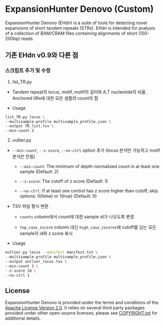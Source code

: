 # ExpansionHunter Denovo (Custom)

ExpansionHunter Denovo (EHdn) is a suite of tools for detecting novel expansions
of short tandem repeats (STRs). EHdn is intended for analysis of a collection of
BAM/CRAM files containing alignments of short (100-200bp) reads.

## 기존 EHdn v0.9와 다른 점

### 스크립트 추가 및 수정

1. list_TR.py

- Tandem repeat의 locus, motif, motif의 길이와 A,T nucleotide의 비율, Anchored IIRs에  대한 모든 샘플의 count의 합

- Usage

```bash
list_TR.py locus \
--multisample-profile multisample_profile.json \
--output TR_list.tsv \            
--min-count 2
```

2. outlier.py

- `--min-count`, `--z-score`, `--no-ctrl` option 추가 (locus 분석만 가능하고 motif 분석은 안됨)

  - `--min-count`: The minimum of depth-normalized count in at least one sample (Default: 2)

  - `--z-score`: The cutoff of z score (Default: 1)

  - `--no-ctrl`: If at least one control has z score higher than cutoff, skip.
  options:  0(false) or 1(true) (Default: 0)

- TSV 파일 형식 변환

  - `counts` column에서 count에 대한 sample id가 나오도록 변경

  - `top_case_zscore` column 대신 `high_case_zscores`에 cutoff를 넘는 모든 sample의 id와 z score 표시

- Usage

```bash
outlier.py locus --manifest manifest.txt \
--multisample-profile multisample_profile.json \
--output outlier_locus.tsv \
--min-count 2 \
--z-score 10 \
--no-ctrl 1
```
## License

ExpansionHunter Denovo is provided under the terms and conditions of the [Apache
License Version 2.0](LICENSE.txt). It relies on several third party packages
provided under other open-source licenses, please see [COPYRIGHT.txt](COPYRIGHT.txt)
for additional details.
